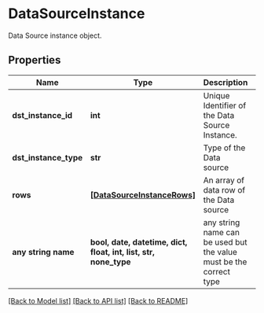# DataSourceInstance

Data Source instance object.

## Properties
Name | Type | Description | Notes
------------ | ------------- | ------------- | -------------
**dst_instance_id** | **int** | Unique Identifier of the Data Source Instance. | [optional] 
**dst_instance_type** | **str** | Type of the Data source | [optional] 
**rows** | [**[DataSourceInstanceRows]**](DataSourceInstanceRows.md) | An array of data row of the Data source | [optional] 
**any string name** | **bool, date, datetime, dict, float, int, list, str, none_type** | any string name can be used but the value must be the correct type | [optional]

[[Back to Model list]](../README.md#documentation-for-models) [[Back to API list]](../README.md#documentation-for-api-endpoints) [[Back to README]](../README.md)


